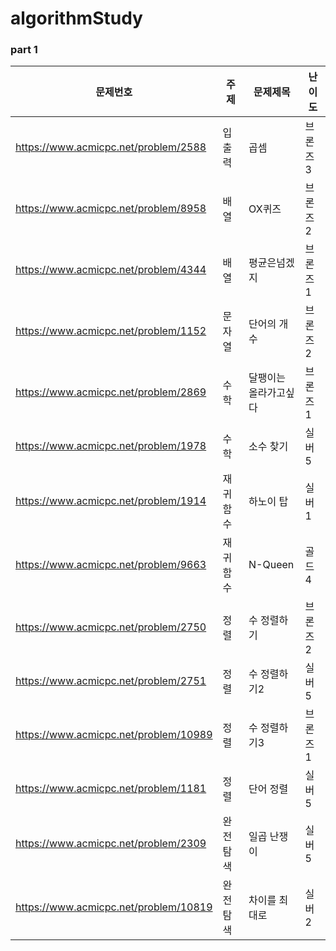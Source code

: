 # algorithmStudy
### part 1

| 문제번호 | 주제 | 문제제목 | 난이도 |
| --- | --- | --- | --- |
| https://www.acmicpc.net/problem/2588 | 입출력 | 곱셈 | 브론즈3 |
| https://www.acmicpc.net/problem/8958 | 배열 | OX퀴즈 | 브론즈2 |
| https://www.acmicpc.net/problem/4344 | 배열 | 평균은넘겠지 | 브론즈1 |
| https://www.acmicpc.net/problem/1152 | 문자열 | 단어의 개수 | 브론즈2 |
| https://www.acmicpc.net/problem/2869 | 수학 | 달팽이는 올라가고싶다 | 브론즈1 |
| https://www.acmicpc.net/problem/1978 | 수학 | 소수 찾기 | 실버5 |
| https://www.acmicpc.net/problem/1914 | 재귀함수 | 하노이 탑 | 실버1 |
| https://www.acmicpc.net/problem/9663 | 재귀함수 | N-Queen | 골드4 |
| https://www.acmicpc.net/problem/2750 | 정렬 | 수 정렬하기 | 브론즈2 |
| https://www.acmicpc.net/problem/2751 | 정렬 | 수 정렬하기2 | 실버5 |
| https://www.acmicpc.net/problem/10989 | 정렬 | 수 정렬하기3 | 브론즈1 |
| https://www.acmicpc.net/problem/1181 | 정렬 | 단어 정렬 | 실버5 |
| https://www.acmicpc.net/problem/2309 | 완전탐색 | 일곱 난쟁이 | 실버5 |
| https://www.acmicpc.net/problem/10819 | 완전탐색 | 차이를 최대로 | 실버2 |
